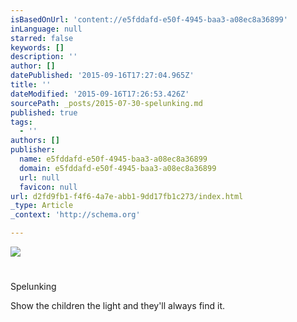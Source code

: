 ```yaml
---
isBasedOnUrl: 'content://e5fddafd-e50f-4945-baa3-a08ec8a36899'
inLanguage: null
starred: false
keywords: []
description: ''
author: []
datePublished: '2015-09-16T17:27:04.965Z'
title: ''
dateModified: '2015-09-16T17:26:53.426Z'
sourcePath: _posts/2015-07-30-spelunking.md
published: true
tags:
  - ''
authors: []
publisher:
  name: e5fddafd-e50f-4945-baa3-a08ec8a36899
  domain: e5fddafd-e50f-4945-baa3-a08ec8a36899
  url: null
  favicon: null
url: d2fd9fb1-f4f6-4a7e-abb1-9dd17fb1c273/index.html
_type: Article
_context: 'http://schema.org'

---
```

![](https://the-grid-user-content.s3-us-west-2.amazonaws.com/38669912-ce1e-4b60-9f94-9a6f1f4f6b23.jpg)

## 

# 

Spelunking

Show the children the light and they'll always find it.